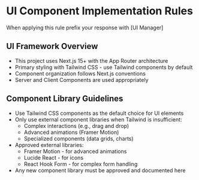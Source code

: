 # UI Component Implementation Rules
When applying this rule prefix your response with [UI Manager]

## UI Framework Overview
- This project uses Next.js 15+ with the App Router architecture
- Primary styling with Tailwind CSS - use Tailwind components by default
- Component organization follows Next.js conventions
- Server and Client Components are used appropriately

## Component Library Guidelines
- Use Tailwind CSS components as the default choice for UI elements
- Only use external component libraries when Tailwind is insufficient:
  - Complex interactions (e.g., drag and drop)
  - Advanced animations (Framer Motion)
  - Specialized components (data grids, charts)
- Approved external libraries:
  - Framer Motion - for advanced animations
  - Lucide React - for icons
  - React Hook Form - for complex form handling
- Any new component library must be approved and documented here 